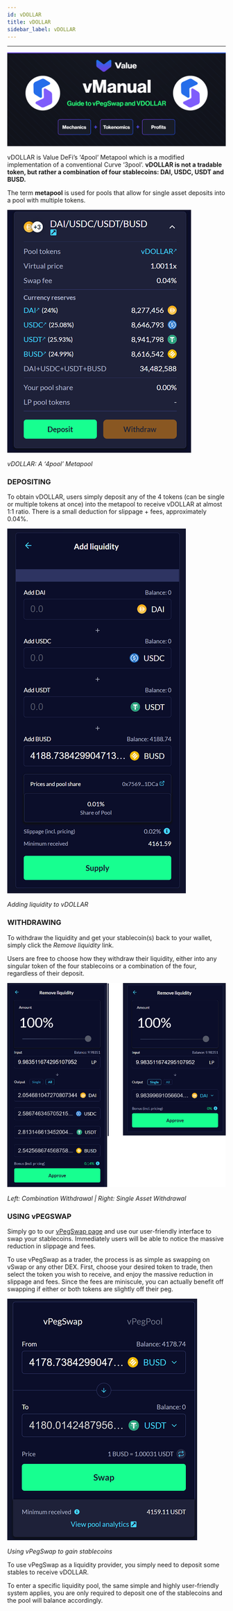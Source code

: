 ```yaml
---
id: vDOLLAR
title: vDOLLAR
sidebar_label: vDOLLAR
---
```

---
![vDOLLAR](../img/vDOLLAR.png)

vDOLLAR is Value DeFi’s ‘4pool’ Metapool which is a modified implementation of a conventional Curve ‘3pool’. **vDOLLAR is not a tradable token, but rather a combination of four stablecoins: DAI, USDC, USDT and BUSD.** 

The term **metapool** is used for pools that allow for single asset deposits into a pool with multiple tokens.

![vDOLLAR](../img/vDOLLAR1.png)

_vDOLLAR: A ‘4pool’ Metapool_

### DEPOSITING

To obtain vDOLLAR, users simply deposit any of the 4 tokens (can be single or multiple tokens at once) into the metapool to receive vDOLLAR at almost 1:1 ratio. There is a small deduction for slippage + fees, approximately 0.04%.

![vDOLLAR](../img/vDOLLAR2.png)

_Adding liquidity to vDOLLAR_

### WITHDRAWING

To withdraw the liquidity and get your stablecoin(s) back to your wallet, simply click the *Remove liquidity* link. 

Users are free to choose how they withdraw their liquidity, either into any singular token of the four stablecoins or a combination of the four, regardless of their deposit.

![vDOLLAR](../img/vDOLLAR3.png)

_Left: Combination Withdrawal | Right: Single Asset Withdrawal_

### USING vPEGSWAP

Simply go to our [vPegSwap page](https://bsc.valuedefi.io/#/vpeg-swap) and use our user-friendly interface to swap your stablecoins. 
Immediately users will be able to notice the massive reduction in slippage and fees. 

To use vPegSwap as a trader, the process is as simple as swapping on vSwap or any other DEX. First, choose your desired token to trade, then select the token you wish to receive, and enjoy the massive reduction in slippage and fees. Since the fees are miniscule, you can actually benefit off swapping if either or both tokens are slightly off their peg.

![vDOLLAR](../img/vDOLLAR4.png)

_Using vPegSwap to gain stablecoins_

To use vPegSwap as a liquidity provider, you simply need to deposit some stables to receive vDOLLAR.

To enter a specific liquidity pool, the same simple and highly user-friendly system applies, you are only required to deposit one of the stablecoins and the pool will balance accordingly.


